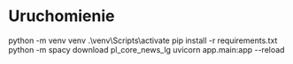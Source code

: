 # Uruchomienie

python -m venv venv
.\venv\Scripts\activate
pip install -r requirements.txt
python -m spacy download pl_core_news_lg
uvicorn app.main:app --reload